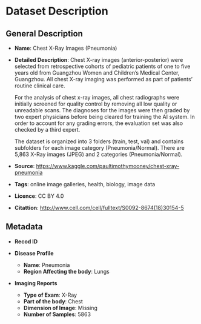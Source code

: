 # Dataset Description

## General Description

* **Name**: Chest X-Ray Images (Pneumonia)
* **Detailed Description**: Chest X-ray images (anterior-posterior) were selected from retrospective cohorts of pediatric patients of one to five years old from Guangzhou Women and Children’s Medical Center, Guangzhou. All chest X-ray imaging was performed as part of patients’ routine clinical care.

  For the analysis of chest x-ray images, all chest radiographs were initially screened for quality control by removing all low quality or unreadable scans. The diagnoses for the images were then graded by two expert physicians before being cleared for training the AI system. In order to account for any grading errors, the evaluation set was also checked by a third expert.

  The dataset is organized into 3 folders (train, test, val) and contains subfolders for each image category (Pneumonia/Normal). There are 5,863 X-Ray images (JPEG) and 2 categories (Pneumonia/Normal).

* **Source**: https://www.kaggle.com/paultimothymooney/chest-xray-pneumonia
* **Tags**: online image galleries, health, biology, image data
* **Licence**: CC BY 4.0
* **Citattion**: http://www.cell.com/cell/fulltext/S0092-8674(18)30154-5 

## Metadata

* **Recod ID**

* **Disease Profile**
  * **Name**: Pneumonia
  * **Region Affecting the body**: Lungs

* **Imaging Reports**
  * **Type of Exam**: X-Ray
  * **Part of the body**: Chest
  * **Dimension of Image**: Missing
  * **Number of Samples**: 5863

